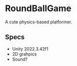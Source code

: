 # RoundBallGame

A cute physics-based platformer.

## Specs

- Unity 2022.3.42f1
- 2D grahpics
- Sound?

